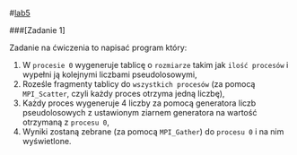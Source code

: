 #[lab5](https://github.com/mmotel/zjp-labs/tree/mastera/lab5)

###[Zadanie 1]

Zadanie na ćwiczenia to napisać program który:

 1. W `procesie 0` wygeneruje tablicę o `rozmiarze` takim jak `ilość procesów` i wypełni ją kolejnymi liczbami pseudolosowymi,
 2. Roześle fragmenty tablicy do `wszystkich procesów` (za pomocą `MPI_Scatter`, czyli każdy proces otrzyma jedną liczbę),
 3. Każdy proces wygeneruje 4 liczby za pomocą generatora liczb pseudolosowych z ustawionym ziarnem generatora na wartość otrzymaną z `procesu 0`,
 4. Wyniki zostaną zebrane (za pomocą `MPI_Gather`) do `procesu 0` i na nim wyświetlone. 
